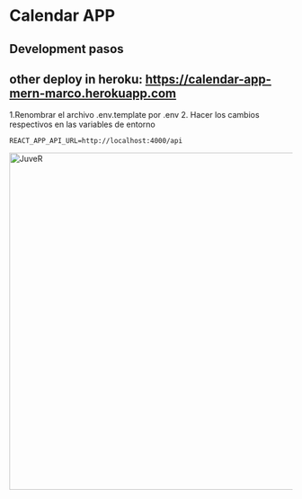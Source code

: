 # Calendar APP
## Development pasos
## other deploy in heroku: https://calendar-app-mern-marco.herokuapp.com
1.Renombrar el archivo .env.template por .env
2. Hacer los cambios respectivos en las variables de entorno

```
REACT_APP_API_URL=http://localhost:4000/api
```

<img src="https://res.cloudinary.com/djevsylr2/image/upload/v1665691962/calendar_app_vvn9wg.png?format=jpg&name=large" alt="JuveR" width="600px">
